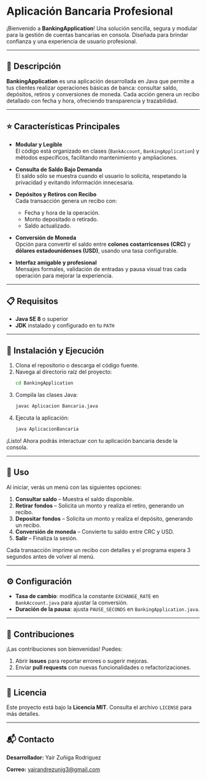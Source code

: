 # Aplicación Bancaria Profesional

¡Bienvenido a **BankingApplication**! Una solución sencilla, segura y modular para la gestión de cuentas bancarias en consola. Diseñada para brindar confianza y una experiencia de usuario profesional.

---

## 🚀 Descripción

**BankingApplication** es una aplicación desarrollada en Java que permite a tus clientes realizar operaciones básicas de banca: consultar saldo, depósitos, retiros y conversiones de moneda. Cada acción genera un recibo detallado con fecha y hora, ofreciendo transparencia y trazabilidad.

---

## ⭐ Características Principales

- **Modular y Legible**  
  El código está organizado en clases (`BankAccount`, `BankingApplication`) y métodos específicos, facilitando mantenimiento y ampliaciones.

- **Consulta de Saldo Bajo Demanda**  
  El saldo sólo se muestra cuando el usuario lo solicita, respetando la privacidad y evitando información innecesaria.

- **Depósitos y Retiros con Recibo**  
  Cada transacción genera un recibo con:
  - Fecha y hora de la operación.
  - Monto depositado o retirado.
  - Saldo actualizado.

- **Conversión de Moneda**  
  Opción para convertir el saldo entre **colones costarricenses (CRC)** y **dólares estadounidenses (USD)**, usando una tasa configurable.

- **Interfaz amigable y profesional**  
  Mensajes formales, validación de entradas y pausa visual tras cada operación para mejorar la experiencia.

---

## 📋 Requisitos

- **Java SE 8** o superior
- **JDK** instalado y configurado en tu `PATH`

---

## 🔧 Instalación y Ejecución

1. Clona el repositorio o descarga el código fuente.
2. Navega al directorio raíz del proyecto:
   ```bash
   cd BankingApplication
   ```
3. Compila las clases Java:
   ```bash
   javac Aplicacion Bancaria.java
   ```
4. Ejecuta la aplicación:
   ```bash
   java AplicacionBancaria
   ```

¡Listo! Ahora podrás interactuar con tu aplicación bancaria desde la consola.

---

## 🎯 Uso

Al iniciar, verás un menú con las siguientes opciones:

1. **Consultar saldo** – Muestra el saldo disponible.
2. **Retirar fondos** – Solicita un monto y realiza el retiro, generando un recibo.
3. **Depositar fondos** – Solicita un monto y realiza el depósito, generando un recibo.
4. **Conversión de moneda** – Convierte tu saldo entre CRC y USD.
9. **Salir** – Finaliza la sesión.

Cada transacción imprime un recibo con detalles y el programa espera 3 segundos antes de volver al menú.

---

## ⚙️ Configuración

- **Tasa de cambio**: modifica la constante `EXCHANGE_RATE` en `BankAccount.java` para ajustar la conversión.
- **Duración de la pausa**: ajusta `PAUSE_SECONDS` en `BankingApplication.java`.

---

## 🤝 Contribuciones

¡Las contribuciones son bienvenidas! Puedes:

1. Abrir **issues** para reportar errores o sugerir mejoras.
2. Enviar **pull requests** con nuevas funcionalidades o refactorizaciones.

---

## 📄 Licencia

Este proyecto está bajo la **Licencia MIT**. Consulta el archivo `LICENSE` para más detalles.

---

## 📬 Contacto

**Desarrollador:** Yair Zuñiga Rodriguez 

**Correo:** yairandrezunig3@gmail.com





